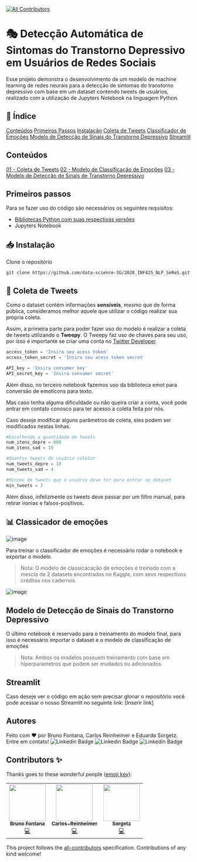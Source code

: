 <!-- ALL-CONTRIBUTORS-BADGE:START - Do not remove or modify this section -->
[![All Contributors](https://img.shields.io/badge/all_contributors-3-orange.svg?style=flat-square)](#contributors-)
<!-- ALL-CONTRIBUTORS-BADGE:END -->

# 🎭 Detecção Automática de Sintomas do Transtorno Depressivo em Usuários de Redes Sociais
Esse projeto demonstra o desenvolvimento de um modelo de machine learning de redes neurais para a detecção de sintomas do transtorno depressivo com base em um dataset contendo tweets de usuários, realizado com a utilização de Jupyters Notebook na linguagem Python.

## 📑 Índice
[Conteúdos](##conteúdos)
[Primeiros Passos](##primeiros-passos)
[Instalação](##intalacao)
[Coleta de Tweets](##coleta-de-tweets)
[Classificador de Emoções](##classificador-de-emocoes)
[Modelo de Detecção de Sinais do Transtorno Depressivo](##modelo-de-deteccao-de-sintomas-do-transtorno-depressivo)
[Streamlit](##streamlit)

## Conteúdos
[01 - Coleta de Tweets](https://github.com/Sorgetz)
[02 - Modelo de Classificação de Emoções](https://github.com/Sorgetz)
[03 - Modelo de Detecção de Sinais de Transtorno Depressivo](https://github.com/Sorgetz)

## Primeiros passos
Para se fazer uso do código são necessários os seguintes requisitos:
 - [Bibliotecas Python com suas respectivas versões](https://github.com/data-science-SG/2020_INF425_NLP_SeReS/blob/master/requirements.txt)
- Jupyters Notebook

## 📥 Instalação
Clone o repositório
```
git clone https://github.com/data-science-SG/2020_INF425_NLP_SeReS.git
```

## 💬 Coleta de Tweets
Como o dataset contém informações **sensíveis**, mesmo que de forma pública, consideramos melhor aquele que utilizar o código realizar sua própria coleta.

Assim, a primeira parte para poder fazer uso do modelo é realizar a coleta de tweets utilizando o **Tweepy**. O Tweepy faz uso de chaves para seu uso, por isso é importante se criar uma conta no [Twitter Developer](https://developer.twitter.com/en).

```python
access_token = 'Insira seu acess token'
access_token_secret = 'Insira seu acess token secret'

API_key = 'Insira consumer key'
API_secret_key = 'Insira consumer secret'
```
Além disso, no terceiro notebook fazemos uso da biblioteca emot para conversão de emoticons para texto.

Mas caso tenha alguma dificuldade ou não queira criar a conta, você pode entrar em contato conosco para ter acesso a coleta feita por nós.

Caso deseje modificar alguns parâmetros de coleta, eles podem ser modificados nestas linhas.
```python
#Escolhendo a quantidade de tweets
num_itens_depre = 600
num_itens_sad = 10

#Quantos tweets do usuário coletar
num_tweets_depre = 10
num_tweets_sad = 4

#Mínimo de tweets que o usuário deve ter para entrar no dataset
min_tweets = 3
```

Além disso, infelizmente os tweets deve passar por um filtro manual, para retirar ironias e falsos-positivos.

## 📊 Classicador de emoções
![image](https://drive.google.com/uc?export=view&id=1kziSBU95NhBx3kxw-oKXhHPmgvsG2fNx) 

Para treinar o classificador de emoções é necessário rodar o notebook e exportar o modelo.
> Nota: O modelo de classicacação de emoções é treinado com a mescla de 2 datasets encontrados no Kaggle, com seus respectivos créditos nos cadernos.

![image](https://drive.google.com/uc?export=view&id=1SR-phh2X58VvbhrSVNKy1_KnkFzQt0Gu)

## Modelo de Detecção de Sinais do Transtorno Depressivo
O último notebook é reservado para o treinamento do modelo final, para isso é necessário importar o dataset e o modelo de classificação de emoções

> Nota: Ambos os modelos possuem treinamento com base em hiperparametros que podem ser mudados ou adicionados. 

## Streamlit
Caso deseje ver o código em ação sem precisar glonar o repositório você pode acessar o nosso Streamlit no seguinte link: [Inserir link]

## Autores

Feito com ❤️ por Bruno Fontana, Carlos Reinheimer e Eduarda Sorgetz. Entre em contato!
 ![Linkedin Badge](https://img.shields.io/badge/-Bruno-blue?style=flat-square&logo=Linkedin&logoColor=white&link=https://www.linkedin.com/in/fontanads/)   ![Linkedin Badge](https://img.shields.io/badge/-Carlos-blue?style=flat-square&logo=Linkedin&logoColor=white&link=https://www.linkedin.com/in/carlos-reinheimer-108227199/)   ![Linkedin Badge](https://img.shields.io/badge/-Eduarda-blue?style=flat-square&logo=Linkedin&logoColor=white&link=https://www.linkedin.com/in/eduarda-sorgetz-2690981a4/) 

## Contributors ✨

Thanks goes to these wonderful people ([emoji key](https://allcontributors.org/docs/en/emoji-key)):

<!-- ALL-CONTRIBUTORS-LIST:START - Do not remove or modify this section -->
<!-- prettier-ignore-start -->
<!-- markdownlint-disable -->
<table>
  <tr>
    <td align="center"><a href="https://github.com/fontanads"><img src="https://avatars.githubusercontent.com/u/12212663?v=4?s=100" width="100px;" alt=""/><br /><sub><b>Bruno Fontana</b></sub></a><br /><a href="https://github.com/data-science-SG/2020_INF425_NLP_SeReS/commits?author=fontanads" title="Code">💻</a></td>
    <td align="center"><a href="https://github.com/Carlos-Reinheimer"><img src="https://avatars.githubusercontent.com/u/49253291?v=4?s=100" width="100px;" alt=""/><br /><sub><b>Carlos-Reinheimer</b></sub></a><br /><a href="https://github.com/data-science-SG/2020_INF425_NLP_SeReS/commits?author=Carlos-Reinheimer" title="Code">💻</a></td>
    <td align="center"><a href="https://github.com/Sorgetz"><img src="https://avatars.githubusercontent.com/u/53908201?v=4?s=100" width="100px;" alt=""/><br /><sub><b>Sorgetz</b></sub></a><br /><a href="https://github.com/data-science-SG/2020_INF425_NLP_SeReS/commits?author=Sorgetz" title="Code">💻</a></td>
  </tr>
</table>

<!-- markdownlint-restore -->
<!-- prettier-ignore-end -->

<!-- ALL-CONTRIBUTORS-LIST:END -->

This project follows the [all-contributors](https://github.com/all-contributors/all-contributors) specification. Contributions of any kind welcome!
